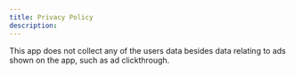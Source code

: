 ```yaml
---
title: Privacy Policy
description: 
---
```

This app does not collect any of the users data besides data relating to ads shown on the app, such as ad clickthrough.
